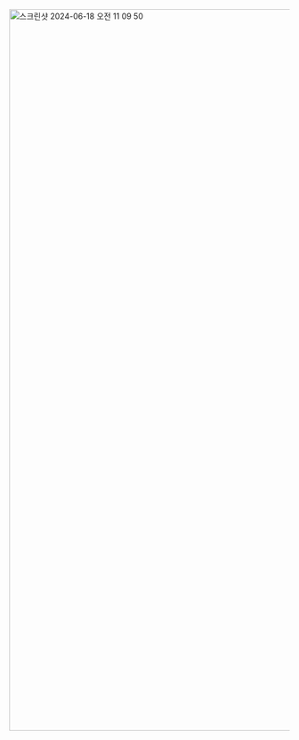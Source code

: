 <img width="1295" alt="스크린샷 2024-06-18 오전 11 09 50" src="https://github.com/defabcd/github-for-leetcode/assets/164007677/dac7e1fe-0d6a-42f0-b87f-bc27515b369c">
